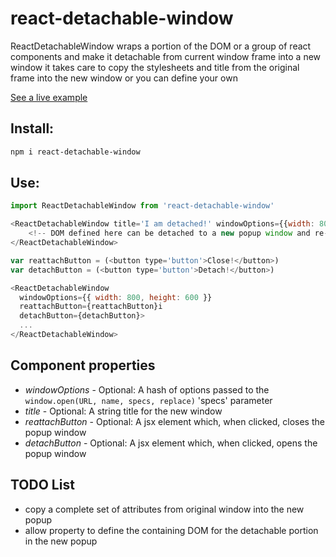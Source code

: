 # react-detachable-window
ReactDetachableWindow wraps a portion of the DOM or a group of react components and make it detachable from current window frame into a new window
it takes care to copy the stylesheets and title from the original frame into the new window or you can define your own

[See a live example](https://eetay.github.io/react-detachable-window)

## Install:

```bash
npm i react-detachable-window
```

## Use:

```javascript
import ReactDetachableWindow from 'react-detachable-window'
```

```javascript
<ReactDetachableWindow title='I am detached!' windowOptions={{width: 800, height: 600}}>
    <!-- DOM defined here can be detached to a new popup window and re-attached-->
</ReactDetachableWindow>
```

```javascript
var reattachButton = (<button type='button'>Close!</button>)
var detachButton = (<button type='button'>Detach!</button>)

<ReactDetachableWindow
  windowOptions={{ width: 800, height: 600 }}
  reattachButton={reattachButton}i
  detachButton={detachButton}>
  ...
</ReactDetachableWindow>
```

## Component properties
* _windowOptions_ - Optional: A hash of options passed to the ```window.open(URL, name, specs, replace)``` 'specs' parameter
* _title_ - Optional: A string title for the new window
* _reattachButton_ - Optional: A jsx element which, when clicked, closes the popup window
* _detachButton_ - Optional: A jsx element which, when clicked, opens the popup window

## TODO List
* copy a complete set of attributes from original window into the new popup
* allow property to define the containing DOM for the detachable portion in the new popup

